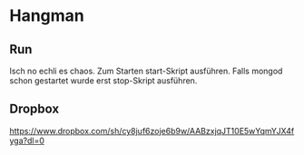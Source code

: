 # Hangman
## Run
Isch no echli es chaos.
Zum Starten start-Skript ausführen. Falls mongod schon gestartet wurde erst stop-Skript ausführen.

## Dropbox
https://www.dropbox.com/sh/cy8juf6zoje6b9w/AABzxjqJT10E5wYqmYJX4fyga?dl=0
